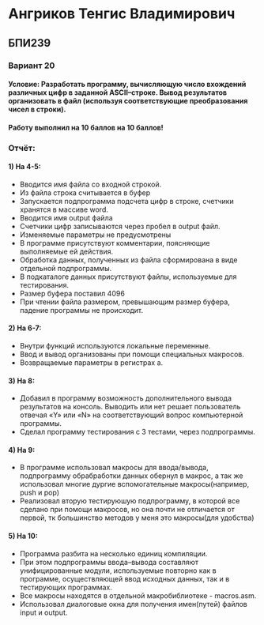 # Ангриков Тенгис Владимирович

## БПИ239

### Вариант 20

#### Условие:  Разработать программу, вычисляющую число вхождений различных цифр в заданной ASCII–строке. Вывод результатов организовать в файл (используя соответствующие преобразования чисел в строки).
#### Работу выполнил на 10 баллов на 10 баллов!

### Отчёт:
#### 1) На 4-5:
   - Вводится имя файла со входной строкой.
   - Из файла строка считывается в буфер
   - Запускается подпрограмма подсчета цифр в строке, счетчики хранятся в массиве word.
   - Вводится имя output файла
   - Счетчики цифр записываются через пробел в output файл.
   - Изменяемые параметры не предусмотрены
   - В программе присутствуют комментарии, поясняющие выполняемые ей действия.
   - Обработка данных, полученных из файла сформирована в виде отдельной подпрограммы.
   - В подкаталоге данных присутствуют файлы, используемые для тестирования.
   - Размер буфера поставил 4096
   - При чтении файла размером, превышающим размер буфера,
падение программы не происходит.
#### 2) На 6-7:
   - Внутри функций используются локальные переменные.
   - Ввод и вывод организованы при помощи специальных макросов.
   - Возвращаемые параметры в регистрах a.
#### 3) На 8:
   - Добавил в программу возможность дополнительного вывода результатов на консоль. Выводить или нет решает пользователь отвечая «Y» или «N» на соответствующий вопрос компьютерной программы.
   - Сделал программу тестирования с 3 тестами, через подпрограммы.
#### 4) На 9:
   - В программе использовал макросы для ввода/вывода, подпрограмму обрабработки данных обернул в макрос, а так же использовал многие дургие вспомогательные макросы(например, push и pop)
   - Реализовал вторую тестируюшую подпрограмму, в которой все сделано при помощи макросов, но она почти не отличается от первой, тк большинство методов у меня это макросы(для удобства)
#### 5) На 10:
   - Программа разбита на несколько единиц компиляции.
   - При этом подпрограммы ввода–вывода составляют унифицированные модули, используемые повторно как в программе, осуществляющей ввод исходных данных, так и в тестирующих программах.
   - Все макросы находятся в отдельной макробиблиотеке - macros.asm.
   - Использовал диалоговые окна для получения имен(путей) файлов input и output.
